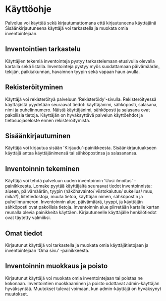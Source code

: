 # Käyttöohje

Palvelua voi käyttää sekä kirjautumattomana että kirjautuneena käyttäjänä Sisäänkirjautuneena käyttäjä voi tarkastella ja muokata omia inventointejaan.

## Inventointien tarkastelu
Käyttäjien tekemiä inventointeja pystyy tarkastelemaan etusivulla olevalla kartalla sekä listalla. Inventointeja pystyy myös suodattamaan päivämäärän, tekijän, paikkakunnan, havainnon tyypin sekä vapaan haun avulla.

## Rekisteröityminen
Käyttäjä voi rekisteröityä palveluun 'Rekisteröidy'-sivulla. Rekisteröityessä käyttäjästä pyydetään seuraavat tiedot: käyttäjänimi, sähköposti, salasana, nimi ja puhelinnumero. Näistä käyttäjänimi, sähköposti ja salasana ovat pakollisia tietoja. Käyttäjän on hyväksyttävä palvelun käyttöehdot ja tietosuojaseloste ennen rekisteröitymistä.

## Sisäänkirjautuminen
Käyttäjä voi kirjautua sisään 'Kirjaudu'-painikkeesta. Sisäänkirjautuakseen käyttäjä antaa käyttäjänimensä tai sähköpostinsa ja salasanansa.

## Inventoinnin tekeminen
Käyttäjä voi tehdä palveluun uuden inventoinnin 'Uusi ilmoitus' -painikkeesta. Lomake pyytää käyttäjältä seuraavat tiedot inventoinnista: alueen, päivämäärän, tyypin (näköhavainto/ viistokaiutus/ sukellus/ muu, mikä?), liitetiedostoja, muuta tietoa, käyttäjän nimen, sähköpostin ja puhelinnumeron. Inventoinnin alue, päivämäärä, tyyppi, ja käyttäjän sähköposti ovat pakollisia tietoja. Inventoinnin alue piirretään kartalle kartan reunalla olevia painikkeita käyttäen. Kirjautuneelle käyttäjälle henkilötiedot ovat täytetty valmiiksi.

## Omat tiedot
Kirjautunut käyttäjä voi tarkastella ja muokata omia käyttäjätietojaan ja inventointejaan 'Oma sivu' -painikkeesta.

## Inventoinnin muokkaus ja poisto
Kirjautunut käyttäjä voi muokata omia inventointejaan tai poistaa ne kokonaan.  Inventointien muokkaaminen ja poisto odottavat admin-käyttäjän hyväksyntää. Muutokset tulevat voimaan, kun admin-käyttäjä on hyväksynyt muutokset.


